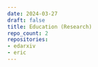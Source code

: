 ```yaml
---
date: 2024-03-27
draft: false
title: Education (Research)
repo_count: 2
repositories:
- edarxiv
- eric
---
```



